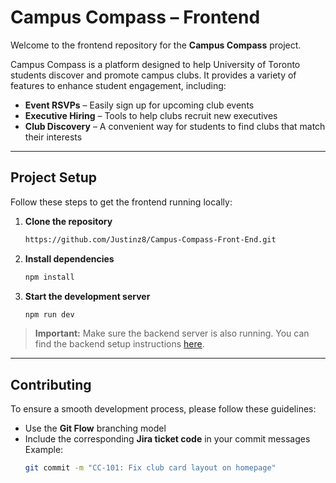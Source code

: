 # Campus Compass – Frontend

Welcome to the frontend repository for the **Campus Compass** project.

Campus Compass is a platform designed to help University of Toronto students discover and promote campus clubs. It provides a variety of features to enhance student engagement, including:

- **Event RSVPs** – Easily sign up for upcoming club events  
- **Executive Hiring** – Tools to help clubs recruit new executives  
- **Club Discovery** – A convenient way for students to find clubs that match their interests  

---

## Project Setup

Follow these steps to get the frontend running locally:

1. **Clone the repository**  
   ```bash
   https://github.com/Justinz8/Campus-Compass-Front-End.git
   ```

2. **Install dependencies**  
   ```bash
   npm install
   ```

3. **Start the development server**  
   ```bash
   npm run dev
   ```

> **Important:** Make sure the backend server is also running. You can find the backend setup instructions [here](https://github.com/Justinz8/Campus-Compass-Back-End).

---

## Contributing

To ensure a smooth development process, please follow these guidelines:

- Use the **Git Flow** branching model  
- Include the corresponding **Jira ticket code** in your commit messages  
  Example:
  ```bash
  git commit -m "CC-101: Fix club card layout on homepage"
  ```
